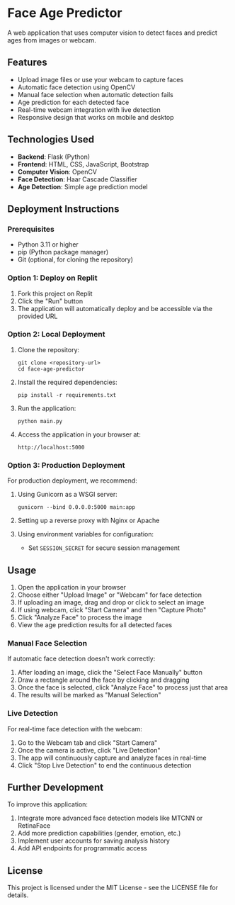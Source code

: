 # Face Age Predictor

A web application that uses computer vision to detect faces and predict ages from images or webcam.

## Features

- Upload image files or use your webcam to capture faces
- Automatic face detection using OpenCV
- Manual face selection when automatic detection fails
- Age prediction for each detected face
- Real-time webcam integration with live detection
- Responsive design that works on mobile and desktop

## Technologies Used

- **Backend**: Flask (Python)
- **Frontend**: HTML, CSS, JavaScript, Bootstrap
- **Computer Vision**: OpenCV
- **Face Detection**: Haar Cascade Classifier
- **Age Detection**: Simple age prediction model

## Deployment Instructions

### Prerequisites

- Python 3.11 or higher
- pip (Python package manager)
- Git (optional, for cloning the repository)

### Option 1: Deploy on Replit

1. Fork this project on Replit
2. Click the "Run" button
3. The application will automatically deploy and be accessible via the provided URL

### Option 2: Local Deployment

1. Clone the repository:
   ```
   git clone <repository-url>
   cd face-age-predictor
   ```

2. Install the required dependencies:
   ```
   pip install -r requirements.txt
   ```

3. Run the application:
   ```
   python main.py
   ```

4. Access the application in your browser at:
   ```
   http://localhost:5000
   ```

### Option 3: Production Deployment

For production deployment, we recommend:

1. Using Gunicorn as a WSGI server:
   ```
   gunicorn --bind 0.0.0.0:5000 main:app
   ```

2. Setting up a reverse proxy with Nginx or Apache

3. Using environment variables for configuration:
   - Set `SESSION_SECRET` for secure session management

## Usage

1. Open the application in your browser
2. Choose either "Upload Image" or "Webcam" for face detection
3. If uploading an image, drag and drop or click to select an image
4. If using webcam, click "Start Camera" and then "Capture Photo"
5. Click "Analyze Face" to process the image
6. View the age prediction results for all detected faces

### Manual Face Selection

If automatic face detection doesn't work correctly:

1. After loading an image, click the "Select Face Manually" button
2. Draw a rectangle around the face by clicking and dragging
3. Once the face is selected, click "Analyze Face" to process just that area
4. The results will be marked as "Manual Selection"

### Live Detection

For real-time face detection with the webcam:

1. Go to the Webcam tab and click "Start Camera"
2. Once the camera is active, click "Live Detection"
3. The app will continuously capture and analyze faces in real-time
4. Click "Stop Live Detection" to end the continuous detection

## Further Development

To improve this application:

1. Integrate more advanced face detection models like MTCNN or RetinaFace
2. Add more prediction capabilities (gender, emotion, etc.)
3. Implement user accounts for saving analysis history
4. Add API endpoints for programmatic access

## License

This project is licensed under the MIT License - see the LICENSE file for details.